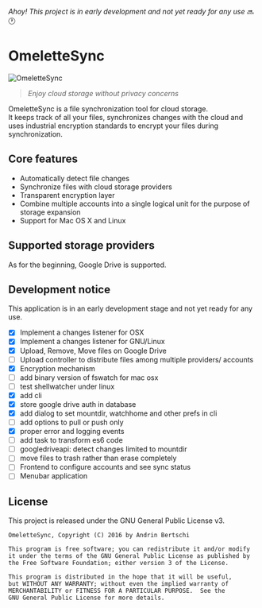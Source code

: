 _Ahoy! This project is in early development and not yet ready for any use_ :soon::clock1:

# OmeletteSync
![OmeletteSync](http://vignette4.wikia.nocookie.net/guilds/images/2/27/Omelette.gif)

> _Enjoy cloud storage without privacy concerns_

OmeletteSync is a file synchronization tool for cloud storage.  
It keeps track of all your files, synchronizes changes with the cloud
and uses industrial encryption standards to encrypt your files during synchronization.

## Core features

- Automatically detect file changes
- Synchronize files with cloud storage providers
- Transparent encryption layer
- Combine multiple accounts into a single logical unit for the purpose of storage expansion
- Support for Mac OS X and Linux

## Supported storage providers
As for the beginning, Google Drive is supported.

## Development notice

This application is in an early development stage and not yet ready for any use.

- [x] Implement a changes listener for OSX
- [x] Implement a changes listener for GNU/Linux
- [x] Upload, Remove, Move files on Google Drive
- [ ] Upload controller to distribute files among multiple providers/ accounts
- [x] Encryption mechanism
- [ ] add binary version of fswatch for mac osx
- [ ] test shellwatcher under linux
- [x] add cli
 - [x] store google drive auth in database
 - [x] add dialog to set mountdir, watchhome and other prefs in cli
 - [ ] add options to pull or push only
- [x] proper error and logging events
- [ ] add task to transform es6 code
- [ ] googledriveapi: detect changes limited to mountdir
- [ ] move files to trash rather than erase completely
- [ ] Frontend to configure accounts and see sync status
- [ ] Menubar application

## License
This project is released under the GNU General Public License v3.
```
OmeletteSync, Copyright (C) 2016 by Andrin Bertschi

This program is free software; you can redistribute it and/or modify
it under the terms of the GNU General Public License as published by
the Free Software Foundation; either version 3 of the License.

This program is distributed in the hope that it will be useful,
but WITHOUT ANY WARRANTY; without even the implied warranty of
MERCHANTABILITY or FITNESS FOR A PARTICULAR PURPOSE.  See the
GNU General Public License for more details.
```
